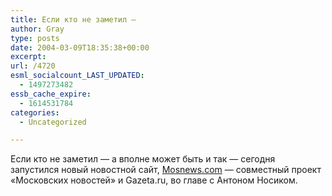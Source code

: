 ```yaml
---
title: Если кто не заметил —
author: Gray
type: posts
date: 2004-03-09T18:35:38+00:00
excerpt:
url: /4720
esml_socialcount_LAST_UPDATED:
  - 1497273482
essb_cache_expire:
  - 1614531784
categories:
  - Uncategorized

---
```








Если кто не заметил &#8212; а вполне может быть и так &#8212; сегодня запустился новый новостной сайт, <a href="http://www.mosnews.com/" target="_blank">Mosnews.com</a> &#8212; совместный проект &#171;Московских новостей&#187; и Gazeta.ru, во главе с Антоном Носиком.